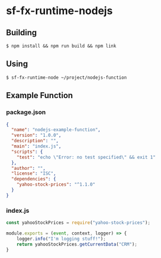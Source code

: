 # sf-fx-runtime-nodejs

## Building
```
$ npm install && npm run build && npm link
```

## Using
```
$ sf-fx-runtime-node ~/project/nodejs-function
```

## Example Function
### package.json
```json
{
  "name": "nodejs-example-function",
  "version": "1.0.0",
  "description": "",
  "main": "index.js",
  "scripts": {
    "test": "echo \"Error: no test specified\" && exit 1"
  },
  "author": "",
  "license": "ISC",
  "dependencies": {
    "yahoo-stock-prices": "^1.1.0"
  }
}

```
### index.js
```javascript
const yahooStockPrices = require("yahoo-stock-prices");

module.exports = (event, context, logger) => {
    logger.info("I'm logging stuff!");
    return yahooStockPrices.getCurrentData("CRM");
}
```
